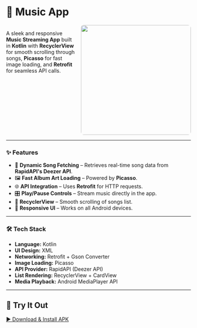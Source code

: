 # 🎵 Music App

<div style="overflow: auto;">
  <img src="media/musicApp.gif" width="300" align="right" style="margin-left: 15px; border-radius: 8px;">
  
  A sleek and responsive **Music Streaming App** built in **Kotlin** with **RecyclerView** for smooth scrolling through songs, **Picasso** for fast image loading, and **Retrofit** for seamless API calls.  
</div>

---

### ✨ Features  
- 🎼 **Dynamic Song Fetching** – Retrieves real-time song data from **RapidAPI's Deezer API**.  
- 🖼 **Fast Album Art Loading** – Powered by **Picasso**.  
- 🌐 **API Integration** – Uses **Retrofit** for HTTP requests.  
- 🎛 **Play/Pause Controls** – Stream music directly in the app.  
- 📜 **RecyclerView** – Smooth scrolling of songs list.  
- 📱 **Responsive UI** – Works on all Android devices.  

---

### 🛠 Tech Stack  
- **Language:** Kotlin  
- **UI Design:** XML  
- **Networking:** Retrofit + Gson Converter  
- **Image Loading:** Picasso  
- **API Provider:** RapidAPI (Deezer API)  
- **List Rendering:** RecyclerView + CardView  
- **Media Playback:** Android MediaPlayer API  

---

## 🚀 Try It Out  
[▶ Download & Install APK](https://drive.google.com/file/d/1HE8zeIe_42FlmfboouZ6PZLD1lI1uJAS/view?usp=drive_link)  


